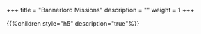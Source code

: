 +++
title = "Bannerlord Missions"
description = ""
weight = 1
+++

{{%children style="h5" description="true"%}}